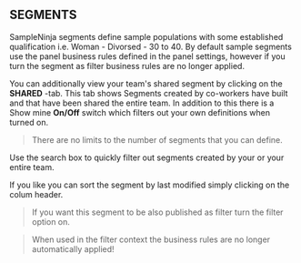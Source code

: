 ## SEGMENTS

SampleNinja segments define sample populations with some established qualification i.e. Woman - Divorsed - 30 to 40. By default sample segments use the panel business rules defined in the panel settings, however if you turn the segment as filter business rules are no longer applied.

You can additionally view your team's shared segment by clicking on the **SHARED** -tab. This tab shows Segments created by co-workers have built and that have been shared the entire team. In addition to this there is a Show mine **On/Off** switch which filters out your own definitions when turned on.

> There are no limits to the number of segments that you can define.

Use the search box to quickly filter out segments created by your or your entire team.

If you like you can sort the segment by last modified simply clicking on the colum header.

> If you want this segment to be also published as filter turn the filter option on. 

> When used in the filter context the business rules are no longer automatically applied!
